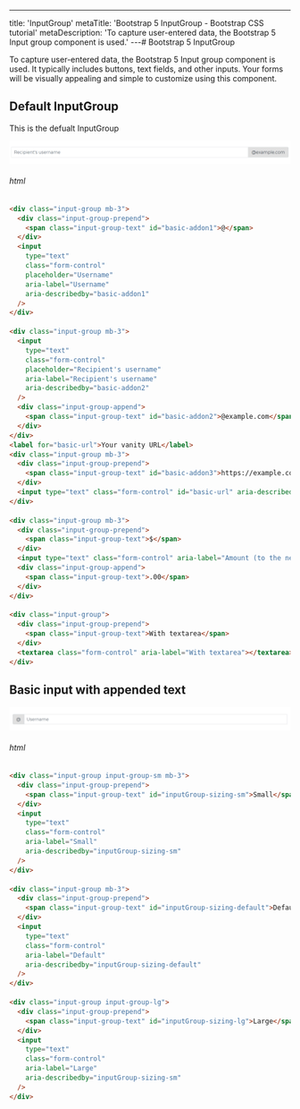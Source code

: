 ---
title: 'InputGroup'
metaTitle: 'Bootstrap 5 InputGroup - Bootstrap CSS tutorial'
metaDescription: 'To capture user-entered data, the Bootstrap 5 Input group component is used.'
---# Bootstrap 5 InputGroup

To capture user-entered data, the Bootstrap 5 Input group component is used. It typically includes buttons, text fields, and other inputs. Your forms will be visually appealing and simple to customize using this component.

## Default InputGroup

This is the defualt InputGroup

![Bootstrap InputGroup Default](./images/inputgroup1.png)

###### html

```html
<div class="input-group mb-3">
  <div class="input-group-prepend">
    <span class="input-group-text" id="basic-addon1">@</span>
  </div>
  <input
    type="text"
    class="form-control"
    placeholder="Username"
    aria-label="Username"
    aria-describedby="basic-addon1"
  />
</div>

<div class="input-group mb-3">
  <input
    type="text"
    class="form-control"
    placeholder="Recipient's username"
    aria-label="Recipient's username"
    aria-describedby="basic-addon2"
  />
  <div class="input-group-append">
    <span class="input-group-text" id="basic-addon2">@example.com</span>
  </div>
</div>
<label for="basic-url">Your vanity URL</label>
<div class="input-group mb-3">
  <div class="input-group-prepend">
    <span class="input-group-text" id="basic-addon3">https://example.com/users/</span>
  </div>
  <input type="text" class="form-control" id="basic-url" aria-describedby="basic-addon3" />
</div>

<div class="input-group mb-3">
  <div class="input-group-prepend">
    <span class="input-group-text">$</span>
  </div>
  <input type="text" class="form-control" aria-label="Amount (to the nearest dollar)" />
  <div class="input-group-append">
    <span class="input-group-text">.00</span>
  </div>
</div>

<div class="input-group">
  <div class="input-group-prepend">
    <span class="input-group-text">With textarea</span>
  </div>
  <textarea class="form-control" aria-label="With textarea"></textarea>
</div>
```

## Basic input with appended text

![Bootstrap InputGroup with appended text](./images/inputgroup2.png)

###### html

```html
<div class="input-group input-group-sm mb-3">
  <div class="input-group-prepend">
    <span class="input-group-text" id="inputGroup-sizing-sm">Small</span>
  </div>
  <input
    type="text"
    class="form-control"
    aria-label="Small"
    aria-describedby="inputGroup-sizing-sm"
  />
</div>

<div class="input-group mb-3">
  <div class="input-group-prepend">
    <span class="input-group-text" id="inputGroup-sizing-default">Default</span>
  </div>
  <input
    type="text"
    class="form-control"
    aria-label="Default"
    aria-describedby="inputGroup-sizing-default"
  />
</div>

<div class="input-group input-group-lg">
  <div class="input-group-prepend">
    <span class="input-group-text" id="inputGroup-sizing-lg">Large</span>
  </div>
  <input
    type="text"
    class="form-control"
    aria-label="Large"
    aria-describedby="inputGroup-sizing-sm"
  />
</div>
```
